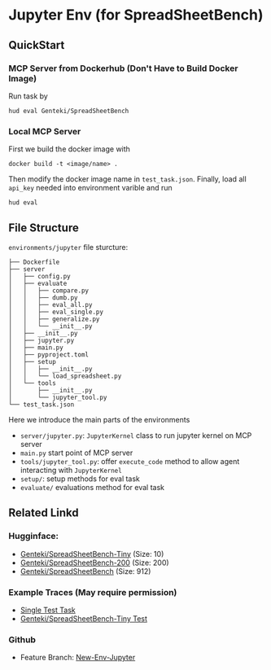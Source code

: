# Jupyter Env (for SpreadSheetBench)

## QuickStart

### MCP Server from Dockerhub (Don't Have to Build Docker Image)

Run task by
```
hud eval Genteki/SpreadSheetBench
```

### Local MCP Server

First we build the docker image with
```
docker build -t <image/name> .
```
Then modify the docker image name in `test_task.json`. Finally, load all `api_key` needed into environment varible and run

```
hud eval
```

## File Structure

`environments/jupyter` file sturcture:
```
├── Dockerfile
├── server
│   ├── config.py
│   ├── evaluate
│   │   ├── compare.py
│   │   ├── dumb.py
│   │   ├── eval_all.py
│   │   ├── eval_single.py
│   │   ├── generalize.py
│   │   └── __init__.py
│   ├── __init__.py
│   ├── jupyter.py
│   ├── main.py
│   ├── pyproject.toml
│   ├── setup
│   │   ├── __init__.py
│   │   └── load_spreadsheet.py
│   └── tools
│       ├── __init__.py
│       └── jupyter_tool.py
└── test_task.json
```
Here we introduce the main parts of the environments
* `server/jupyter.py`: `JupyterKernel` class to run jupyter kernel on MCP server
* `main.py` start point of MCP server
* `tools/jupyter_tool.py`: offer `execute_code` method to allow agent interacting with `JupyterKernel`
* `setup/`: setup methods for eval task
* `evaluate/` evaluations method for eval task


## Related Linkd
### Hugginface:
* [Genteki/SpreadSheetBench-Tiny](https://huggingface.co/datasets/Genteki/SpreadSheetBench-Tiny) (Size: 10)
* [Genteki/SpreadSheetBench-200](https://huggingface.co/datasets/Genteki/SpreadSheetBench-200) (Size: 200)
* [Genteki/SpreadSheetBench](https://huggingface.co/datasets/Genteki/SpreadSheetBench) (Size: 912)

### Example Traces (May require permission)
* [Single Test Task](https://www.hud.so/trace/d31de170-e70a-4abb-8f95-70512515dade)
* [Genteki/SpreadSheetBench-Tiny Test](https://www.hud.so/jobs/2c426368-e352-4c79-af4a-aefb136e3f58)

### Github

* Feature Branch: [New-Env-Jupyter](https://github.com/Genteki/hud-python/tree/New-Env-Jupyter)